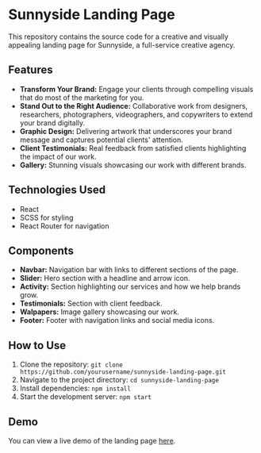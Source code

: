 <h1>Sunnyside Landing Page</h1>

<p>This repository contains the source code for a creative and visually appealing landing page for Sunnyside, a full-service creative agency.</p>

<h2>Features</h2>
<ul>
    <li><strong>Transform Your Brand:</strong> Engage your clients through compelling visuals that do most of the marketing for you.</li>
    <li><strong>Stand Out to the Right Audience:</strong> Collaborative work from designers, researchers, photographers, videographers, and copywriters to extend your brand digitally.</li>
    <li><strong>Graphic Design:</strong> Delivering artwork that underscores your brand message and captures potential clients' attention.</li>
    <li><strong>Client Testimonials:</strong> Real feedback from satisfied clients highlighting the impact of our work.</li>
    <li><strong>Gallery:</strong> Stunning visuals showcasing our work with different brands.</li>
</ul>

<h2>Technologies Used</h2>
<ul>
    <li>React</li>
    <li>SCSS for styling</li>
    <li>React Router for navigation</li>
</ul>

<h2>Components</h2>
<ul>
    <li><strong>Navbar:</strong> Navigation bar with links to different sections of the page.</li>
    <li><strong>Slider:</strong> Hero section with a headline and arrow icon.</li>
    <li><strong>Activity:</strong> Section highlighting our services and how we help brands grow.</li>
    <li><strong>Testimonials:</strong> Section with client feedback.</li>
    <li><strong>Walpapers:</strong> Image gallery showcasing our work.</li>
    <li><strong>Footer:</strong> Footer with navigation links and social media icons.</li>
</ul>

<h2>How to Use</h2>
<ol>
    <li>Clone the repository: <code>git clone https://github.com/yourusername/sunnyside-landing-page.git</code></li>
    <li>Navigate to the project directory: <code>cd sunnyside-landing-page</code></li>
    <li>Install dependencies: <code>npm install</code></li>
    <li>Start the development server: <code>npm start</code></li>
</ol>

<h2>Demo</h2>
<p>You can view a live demo of the landing page <a href="https://your-live-demo-url.com">here</a>.</p>

</body>
</html>
